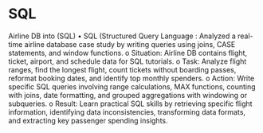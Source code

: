 # SQL

Airline DB into (SQL) • SQL (Structured Query Language : Analyzed a real-time airline database case study by writing queries using joins, CASE statements, and window functions. o Situation: Airline DB contains flight, ticket, airport, and schedule data for SQL tutorials. o Task: Analyze flight ranges, find the longest flight, count tickets without boarding passes, reformat booking dates, and identify top monthly spenders. o Action: Write specific SQL queries involving range calculations, MAX functions, counting with joins, date formatting, and grouped aggregations with windowing or subqueries. o Result: Learn practical SQL skills by retrieving specific flight information, identifying data inconsistencies, transforming data formats, and extracting key passenger spending insights.
